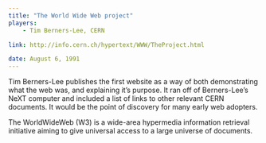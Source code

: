 ```yaml
---
title: "The World Wide Web project"
players:
    - Tim Berners-Lee, CERN

link: http://info.cern.ch/hypertext/WWW/TheProject.html

date: August 6, 1991
---
```

Tim Berners-Lee publishes the first website as a way of both demonstrating what the web was, and explaining it’s purpose. It ran off of Berners-Lee’s NeXT computer and included a list of links to other relevant CERN documents. It would be the point of discovery for many early web adopters.

The WorldWideWeb (W3) is a wide-area hypermedia information retrieval initiative aiming to give universal access to a large universe of documents.